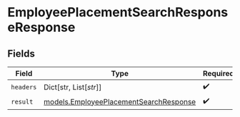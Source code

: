 # EmployeePlacementSearchResponseResponse


## Fields

| Field                                                                                  | Type                                                                                   | Required                                                                               | Description                                                                            |
| -------------------------------------------------------------------------------------- | -------------------------------------------------------------------------------------- | -------------------------------------------------------------------------------------- | -------------------------------------------------------------------------------------- |
| `headers`                                                                              | Dict[str, List[*str*]]                                                                 | :heavy_check_mark:                                                                     | N/A                                                                                    |
| `result`                                                                               | [models.EmployeePlacementSearchResponse](../models/employeeplacementsearchresponse.md) | :heavy_check_mark:                                                                     | N/A                                                                                    |